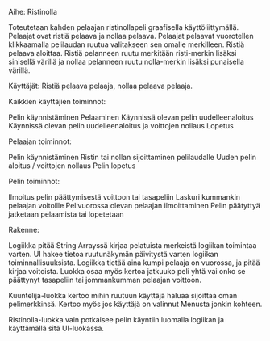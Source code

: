 Aihe: Ristinolla

Toteutetaan kahden pelaajan ristinollapeli graafisella käyttöliittymällä.
Pelaajat ovat ristiä pelaava ja nollaa pelaava.
Pelaajat pelaavat vuorotellen klikkaamalla pelilaudan ruutua valitakseen sen omalle merkilleen.
Ristiä pelaava aloittaa.
Ristiä pelanneen ruutu merkitään risti-merkin lisäksi sinisellä värillä ja nollaa pelanneen ruutu nolla-merkin lisäksi punaisella värillä.

Käyttäjät: Ristiä pelaava pelaaja, nollaa pelaava pelaaja.

Kaikkien käyttäjien toiminnot:

Pelin käynnistäminen
Pelaaminen
Käynnissä olevan pelin uudelleenaloitus
Käynnissä olevan pelin uudelleenaloitus ja voittojen nollaus
Lopetus

Pelaajan toiminnot:

Pelin käynnistäminen
Ristin tai nollan sijoittaminen pelilaudalle
Uuden pelin aloitus / voittojen nollaus
Pelin lopetus

Pelin toiminnot:

Ilmoitus pelin päättymisestä voittoon tai tasapeliin
Laskuri kummankin pelaajan voitoille
Pelivuorossa olevan pelaajan ilmoittaminen
Pelin päätyttyä jatketaan pelaamista tai lopetetaan


Rakenne:

Logiikka pitää String Arrayssä kirjaa pelatuista merkeistä logiikan toimintaa varten. UI hakee tietoa ruutunäkymän päivitystä varten logiikan toiminnallisuuksista. Logiikka tietää aina kumpi pelaaja on vuorossa, ja pitää kirjaa voitoista. Luokka osaa myös kertoa jatkuuko peli yhtä vai onko se päättynyt tasapeliin tai jommankumman pelaajan voittoon.

Kuuntelija-luokka kertoo mihin ruutuun käyttäjä haluaa sijoittaa oman pelimerkkinsä. Kertoo myös jos käyttäjä on valinnut Menusta jonkin kohteen.

Ristinolla-luokka vain potkaisee pelin käyntiin luomalla logiikan ja käyttämällä sitä UI-luokassa.